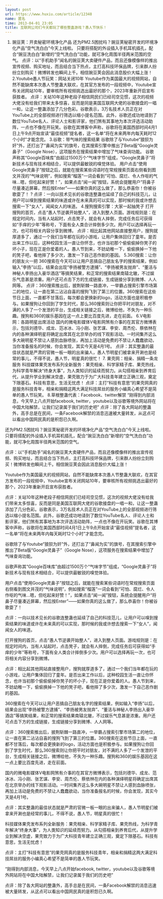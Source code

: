 ```yaml
---
layout: post
url: https://www.huxiu.com/article/12348
name: 匿名
time: 2013-04-01 23:05
title: 互联网公司们今天都玩了哪些整蛊游戏？愚人节快乐！
---
```

1. 豌豆荚：开卖秘密环境净化产品 还为PM2.5困扰吗？豌豆荚秘密开发的环境净化产品“空气洗白白”今天上线啦。 只要将搭配的外设插入手机耳机插孔，配合“豌豆洗白白”新增的“空气洗白白”功能，就可净化周围半径两米范围的空气。 点评：以“手机助手”闻名的豌豆荚大卖硬件产品，而且还像模像样的推出宣传视频、购买地址，而且结合当下热点，主打高科技环保品牌，引来群人纷纷立刻购买！微博转发也瞬间上千。相信豌豆荚会因此消息股价大幅上涨！ 2.Youtube愚人节玩笑：网站关闭10年 Youtube作为美国最大的视频网站，自然不能缺席本次愚人节整蛊大联欢，在其官方发布的一段视频中，Youtube宣布关闭网站10年，要审核所有视频挑选出最好的那个，2023年重新开启宣布获胜者。 点评：关站10年这种老段子相信网民们已经司空见惯，这次的视频大佬没有给我们带来太多惊喜，反而是同是美国互联网大佬的谷歌接盘的一唱一和，让这一整蛊添加了几分色彩。谷歌表示，3万名技术人员正在对YouTube上的全部视频进行筛选以缩小提名范围。此外，谷歌还成功地请到了数位YouTube名人、评论人士和影评家，他们煞有其事地为本次评选活动助阵，一点也不像在开玩笑。谷歌在其博客中声称，谷歌将在美国西部时间4月1日上午9点开始宣读“最佳视频”提名者，这一名单“将在未来两年内每天耗时12个小时”才能念完。 3.谷歌：带气味的搜索结果 谷歌除了与Youtube“狼狈为奸”外，还打出了“鼻闻为实”的旗号，在其搜索引擎中推出了Beta版“Google灵鼻子”（Google Nose），这项服务在搜索结果中增加了气味查询功能。 谷歌声称其“Google百味库”由超过1500万个“气味字节”组成，“Google灵鼻子”将新技术与现有技术相结合，可以提供最敏锐的嗅觉体验。 用户点击“使用Google灵鼻子”按钮之后，就能在搜索某些词语时在常规搜索页面右侧看到图文并茂的“气味说明”，例如搜索“榴莲”一词会看到“可怕、腐烂、令人作呕的气味…嗯，但吃起来好赞！”，如果点击“闻一闻”按钮，系统会提醒用户“将鼻子尽量凑近屏幕，然后按Enter”——如果你真的这么做了，那么恭喜你！你被谷歌耍了！ ? 点评：一向以技术见长的谷歌连整蛊也延续了自己的科技范儿，让用户可以嗅到搜索结果的味道或许在未来真的可以实现，那时候的我或许想去搜索一下“女人”，闻闻女人的味道。 4.搜狗搜索引擎：大家一起抽凳子 打开搜狗的首页，点击“愚人节逆袭开始整人”，进入到整人页面。游戏规则是：在规定时间内，当有人站起时，点击凳子，就会有人摔倒，完成任务后可获得如“手痒的少年”等称号，下面有全人类合计摔倒多少次。用户可以选择再玩一次，也可将相关内容分享到微博。 点评：相比起其他网站直接整用户，搜狗就厚道多了，通过一个我们当年都在玩的小游戏，让用户集体回归了童年。是否出来工作以后，这种校园生活一直让你怀念，也许当初那个偷偷偷掉你凳子的坏小子，现在正是你爱着的人。愚人节到来，不妨幼稚一下，偷偷换掉一下他的凳子吧，看他摔了多少次，激发一下自己恶作剧的基因。 5.360搜索：让你的朋友火一把 360搜索在今天可以让用户恶搞自己朋友名字的搜索结果，例如输入“李扬”以后，结果会出现“李扬被警方逮捕”、“李扬被男友抛弃”、“董洁与神秘人李扬出入豪华酒店”等搞笑结果，和正常的搜索结果南辕北辙，不过娱乐气息甚是浓重。用户还可点击下方的生成链接，生成链接分享到微博、人人网等。 点评：360搜索推出后，披荆斩棘一路直冲，一举霸占搜索引擎市场第二的地位，让一直在第二沾沾自喜的搜狗飞到了第三的位置。360搜索在这些节日上面，一直都不甘落后，每次都会更换新的logo，活动方面也是积极参与。如果搜狗让你回到了学生时代，那么360搜索则让你把平时对朋友，对不满的人多了一个发泄的平台，生成相关链接之后，微博给他，不失为一种乐趣。搜狗和360的娱乐基因在这一点上要比百度先进，走在前面。 6.V电影网：各路明星出席活动 国内的微电影媒体V电影网煞有介事的在其官方微博表示，包括刘德华、成龙、范冰冰、冯小刚、张艺谋、李安、周杰伦、蔡依林在内的各种演绎明星将确定出席其在北京举办的线下观影活动。一时间集齐这么多大碗明星不禁让人感到血脉喷张，再加上活动是免费的不禁让人蠢蠢欲动，当你准备报名的时候，你会发现，其实今天是4月1号。 点评：其实整蛊的最佳状态就是严肃的官微一板一眼的出来骗人，愚人节明星们被拿来开涮也是经常的事儿，不得不说，愚人节，明星真的很忙！ 7. 果壳网：相亲、捐精一条龙服务 科技媒体果壳发布系列全新服务：果壳相亲、科学家精子库、果壳热线，为科学青年解决“终身大事”，为人类知识的延续而努力。从勾搭相亲到养育后代，从提升学业到解决空虚，果壳致力于为广大科技青年建立正确三观，奠定下限基石。科技有意思，生活无忧虑！ 点评：主打“科技有意思”的果壳网真的是服务科技青年，相亲和捐精这两大满足科技屌丝的服务小编真心希望不是简单的愚人节玩笑。 8.草根整蛊代表：Facebook、twitter解禁 “刚得到内部消息，今天早上八点开始facebook, twitter，youtube以及谷歌等境外网站将在中国大陆解禁，让我们记录属于我们的历史吧” 点评：除了各大网站的整蛊外，高手总是在民间，一条Facebook解禁的消息迅速被大量转发，从这点可以看出中国网民真的是积怨已久啊。

还为PM2.5困扰吗？豌豆荚秘密开发的环境净化产品“空气洗白白”今天上线啦。 只要将搭配的外设插入手机耳机插孔，配合“豌豆洗白白”新增的“空气洗白白”功能，就可净化周围半径两米范围的空气。

点评：以“手机助手”闻名的豌豆荚大卖硬件产品，而且还像模像样的推出宣传视频、购买地址，而且结合当下热点，主打高科技环保品牌，引来群人纷纷立刻购买！微博转发也瞬间上千。相信豌豆荚会因此消息股价大幅上涨！

Youtube作为美国最大的视频网站，自然不能缺席本次愚人节整蛊大联欢，在其官方发布的一段视频中，Youtube宣布关闭网站10年，要审核所有视频挑选出最好的那个，2023年重新开启宣布获胜者。

点评：关站10年这种老段子相信网民们已经司空见惯，这次的视频大佬没有给我们带来太多惊喜，反而是同是美国互联网大佬的谷歌接盘的一唱一和，让这一整蛊添加了几分色彩。谷歌表示，3万名技术人员正在对YouTube上的全部视频进行筛选以缩小提名范围。此外，谷歌还成功地请到了数位YouTube名人、评论人士和影评家，他们煞有其事地为本次评选活动助阵，一点也不像在开玩笑。谷歌在其博客中声称，谷歌将在美国西部时间4月1日上午9点开始宣读“最佳视频”提名者，这一名单“将在未来两年内每天耗时12个小时”才能念完。

谷歌除了与Youtube“狼狈为奸”外，还打出了“鼻闻为实”的旗号，在其搜索引擎中推出了Beta版“Google灵鼻子”（Google Nose），这项服务在搜索结果中增加了气味查询功能。

谷歌声称其“Google百味库”由超过1500万个“气味字节”组成，“Google灵鼻子”将新技术与现有技术相结合，可以提供最敏锐的嗅觉体验。

用户点击“使用Google灵鼻子”按钮之后，就能在搜索某些词语时在常规搜索页面右侧看到图文并茂的“气味说明”，例如搜索“榴莲”一词会看到“可怕、腐烂、令人作呕的气味…嗯，但吃起来好赞！”，如果点击“闻一闻”按钮，系统会提醒用户“将鼻子尽量凑近屏幕，然后按Enter”——如果你真的这么做了，那么恭喜你！你被谷歌耍了！

点评：一向以技术见长的谷歌连整蛊也延续了自己的科技范儿，让用户可以嗅到搜索结果的味道或许在未来真的可以实现，那时候的我或许想去搜索一下“女人”，闻闻女人的味道。

打开搜狗的首页，点击“愚人节逆袭开始整人”，进入到整人页面。游戏规则是：在规定时间内，当有人站起时，点击凳子，就会有人摔倒，完成任务后可获得如“手痒的少年”等称号，下面有全人类合计摔倒多少次。用户可以选择再玩一次，也可将相关内容分享到微博。

点评：相比起其他网站直接整用户，搜狗就厚道多了，通过一个我们当年都在玩的小游戏，让用户集体回归了童年。是否出来工作以后，这种校园生活一直让你怀念，也许当初那个偷偷偷掉你凳子的坏小子，现在正是你爱着的人。愚人节到来，不妨幼稚一下，偷偷换掉一下他的凳子吧，看他摔了多少次，激发一下自己恶作剧的基因。

360搜索在今天可以让用户恶搞自己朋友名字的搜索结果，例如输入“李扬”以后，结果会出现“李扬被警方逮捕”、“李扬被男友抛弃”、“董洁与神秘人李扬出入豪华酒店”等搞笑结果，和正常的搜索结果南辕北辙，不过娱乐气息甚是浓重。用户还可点击下方的生成链接，生成链接分享到微博、人人网等。

点评：360搜索推出后，披荆斩棘一路直冲，一举霸占搜索引擎市场第二的地位，让一直在第二沾沾自喜的搜狗飞到了第三的位置。360搜索在这些节日上面，一直都不甘落后，每次都会更换新的logo，活动方面也是积极参与。如果搜狗让你回到了学生时代，那么360搜索则让你把平时对朋友，对不满的人多了一个发泄的平台，生成相关链接之后，微博给他，不失为一种乐趣。搜狗和360的娱乐基因在这一点上要比百度先进，走在前面。

国内的微电影媒体V电影网煞有介事的在其官方微博表示，包括刘德华、成龙、范冰冰、冯小刚、张艺谋、李安、周杰伦、蔡依林在内的各种演绎明星将确定出席其在北京举办的线下观影活动。一时间集齐这么多大碗明星不禁让人感到血脉喷张，再加上活动是免费的不禁让人蠢蠢欲动，当你准备报名的时候，你会发现，其实今天是4月1号。

点评：其实整蛊的最佳状态就是严肃的官微一板一眼的出来骗人，愚人节明星们被拿来开涮也是经常的事儿，不得不说，愚人节，明星真的很忙！

科技媒体果壳发布系列全新服务：果壳相亲、科学家精子库、果壳热线，为科学青年解决“终身大事”，为人类知识的延续而努力。从勾搭相亲到养育后代，从提升学业到解决空虚，果壳致力于为广大科技青年建立正确三观，奠定下限基石。科技有意思，生活无忧虑！

点评：主打“科技有意思”的果壳网真的是服务科技青年，相亲和捐精这两大满足科技屌丝的服务小编真心希望不是简单的愚人节玩笑。

“刚得到内部消息，今天早上八点开始facebook, twitter，youtube以及谷歌等境外网站将在中国大陆解禁，让我们记录属于我们的历史吧”

点评：除了各大网站的整蛊外，高手总是在民间，一条Facebook解禁的消息迅速被大量转发，从这点可以看出中国网民真的是积怨已久啊。

